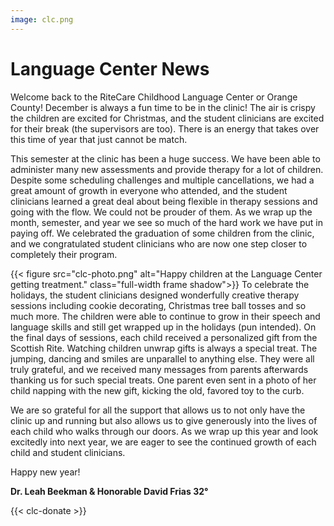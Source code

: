```yaml
---
image: clc.png
---
```


# Language Center News

Welcome back to the RiteCare Childhood Language Center or Orange County! December is always a fun time to be in the clinic! The air is crispy the children are excited for Christmas, and the student clinicians are excited for their break (the supervisors are too). There is an energy that takes over this time of year that just cannot be match. 

This semester at the clinic has been a huge success. We have been able to administer many new assessments and provide therapy for a lot of children. Despite some scheduling challenges and multiple cancellations, we had a great amount of growth in everyone who attended, and the student clinicians learned a great deal about being flexible in therapy sessions and going with the flow. We could not be prouder of them. As we wrap up the month, semester, and year we see so much of the hard work we have put in paying off. We celebrated the graduation of some children from the clinic, and we congratulated student clinicians who are now one step closer to completely their program. 

{{< figure src="clc-photo.png" alt="Happy children at the Language Center getting treatment." class="full-width frame shadow">}}
To celebrate the holidays, the student clinicians designed wonderfully creative therapy sessions including cookie decorating, Christmas tree ball tosses and so much more. The children were able to continue to grow in their speech and language skills and still get wrapped up in the holidays (pun intended). On the final days of sessions, each child received a personalized gift from the Scottish Rite. Watching children unwrap gifts is always a special treat. The jumping, dancing and smiles are unparallel to anything else. They were all truly grateful, and we received many messages from parents afterwards thanking us for such special treats. One parent even sent in a photo of her child napping with the new gift, kicking the old, favored toy to the curb. 

We are so grateful for all the support that allows us to not only have the clinic up and running but also allows us to give generously into the lives of each child who walks through our doors. As we wrap up this year and look excitedly into next year, we are eager to see the continued growth of each child and student clinicians. 

Happy new year! 

**Dr. Leah Beekman & Honorable David Frias 32°**

{{< clc-donate >}}